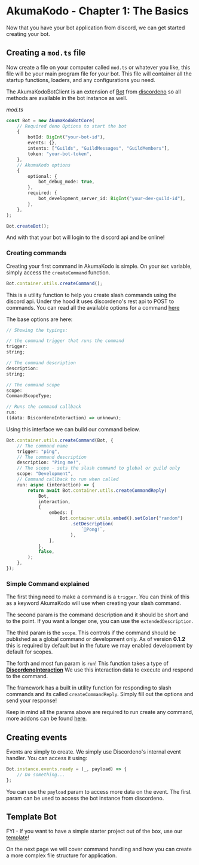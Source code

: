 # AkumaKodo - Chapter 1: The Basics

Now that you have your bot application from discord, we can get started creating your bot.

## Creating a `mod.ts` file

Now create a file on your computer called `mod.ts` or whatever you like, this file will be your main program file for your bot. This file will container all the
startup functions, loaders, and any configurations you need.

The AkumaKodoBotClient is an extension of [Bot](https://deno.land/x/discordeno@13.0.0-rc18/src/bot.ts) from [discordeno](https://github.com/discordeno/discordeno) so all methods are available in the bot instance as well.

_mod.ts_

```typescript
const Bot = new AkumaKodoBotCore(
    // Required deno Options to start the bot
    {
        botId: BigInt("your-bot-id"),
        events: {},
        intents: ["Guilds", "GuildMessages", "GuildMembers"],
        token: "your-bot-token",
    },
    // AkumaKodo options
    {
        optional: {
            bot_debug_mode: true,
        },
        required: {
            bot_development_server_id: BigInt("your-dev-guild-id"),
        },
    },
);

Bot.createBot();
```

And with that your bot will login to the discord api and be online!

### Creating commands

Creating your first command in AkumaKodo is simple. On your `Bot` variable, simply access the `createCommand` function.

```ts
Bot.container.utils.createCommand();
```

This is a utility function to help you create slash commands using the discord api. Under the hood it uses discordeno's rest api to POST to
commands. You can read all the available options for a command [here](https://github.com/AkumaKodo/AkumaKodo/blob/alpha/core/interfaces/Command.ts)

The base options are here:

```ts
// Showing the typings:

// the command trigger that runs the command
trigger:
string;

// The command description
description:
string;

// The command scope
scope:
CommandScopeType;

// Runs the command callback
run:
((data: DiscordenoInteraction) => unknown);
```

Using this interface we can build our command below.

```ts
Bot.container.utils.createCommand(Bot, {
    // The command name
    trigger: "ping",
    // The command description
    description: "Ping me!",
    // The scope - sets the slash command to global or guild only
    scope: "Development",
    // Command callback to run when called
    run: async (interaction) => {
        return await Bot.container.utils.createCommandReply(
            Bot,
            interaction,
            {
                embeds: [
                    Bot.container.utils.embed().setColor("random")
                        .setDescription(
                            `🏓Pong!`,
                        ),
                ],
            },
            false,
        );
    },
});
```

### Simple Command explained

The first thing need to make a command is a `trigger`. You can think of this as a keyword AkumaKodo will use when creating your slash command.

The second param is the command description and it should be short and to the point. If you want a longer one, you can use the `extendedDescription`.

The third param is the `scope`. This controls if the command should be published as a global command or development only. As of version **0.1.2** this is required by default
but in the future we may enabled development by default for scopes.

The forth and most fun param is `run`! This function takes a type of **[DiscordenoInteraction](https://doc.deno.land/https://deno.land/x/discordeno@13.0.0-rc18/mod.ts/~/DiscordenoInteraction)** We use this interaction data to execute and respond to the command.

The framework has a built in utility function for responding to slash commands and its called `createCommandReply`. Simply fill out the options and send your response!

Keep in mind all the params above are required to run create any command, more addons can be found [here](https://github.com/AkumaKodo/AkumaKodo/blob/alpha/core/interfaces/Command.ts).

## Creating events

Events are simply to create. We simply use Discordeno's internal event handler. You can access it using:

```ts
Bot.instance.events.ready = (_, payload) => {
    // Do something...
};
```

You can use the `payload` param to access more data on the event. The first param can be used to access the bot instance from discordeno.

## Template Bot

FYI - If you want to have a simple starter project out of the box, use our [template](https://github.com/AkumaKodo/templates)!

On the next page we will cover command handling and how you can create a more complex file structure for application.
